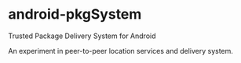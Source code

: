 android-pkgSystem
=================

Trusted Package Delivery System for Android

An experiment in peer-to-peer location services and delivery system.

